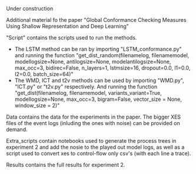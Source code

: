 
Under construction

Additional material fo the paper "Global Conformance Checking Measures Using Shallow Representation and Deep Learning"

"Script" contains the scripts used to run the methods. 
- The LSTM method can be ran by importing "LSTM_conformance.py" and running the function "get_dist_random(filenamelog, filenamemodel, modellogsize=None, antilogsize=None, modelantilogsize=None, max_occ=3, bidirec=False, n_layers=1, lstmsize=16, dropout=0.0, l1=0.0, l2=0.0, batch_size=64)"
- The WMD, ICT and t2v methods can be used by importing "WMD.py", "ICT.py" or "t2v.py" respectively. And running the function "get_dist(filenamelog, filenamemodel, variants_variant=True, modellogsize=None, max_occ=3, bigram=False, vector_size = None, window_size = 2)"

Data contains the data for the experiments in the paper.
The bigger XES files of the event logs (inluding the ones with noise) can be provided on demand. 

Extra_scripts contain notebooks used to generate the process trees in experiment 2 and add the nosie to the played out model logs, as well as a script used to convert xes to control-flow only csv's (with each line a trace). 

Results contains the full results for experiment 2.

